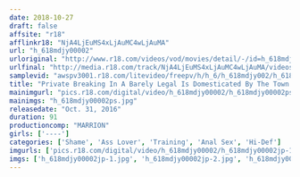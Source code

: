 ```yaml
---
date: 2018-10-27
draft: false
affsite: "r18"
afflinkr18: "NjA4LjEuMS4xLjAuMC4wLjAuMA"
url: "h_618mdjy00002"
urloriginal: "http://www.r18.com/videos/vod/movies/detail/-/id=h_618mdjy00002"
urlfinal: "http://media.r18.com/track/NjA4LjEuMS4xLjAuMC4wLjAuMA/videos/vod/movies/detail/-/id=h_618mdjy00002"
samplevid: "awspv3001.r18.com/litevideo/freepv/h/h_6/h_618mdjy002/h_618mdjy002_dmb_w.mp4"
title: "Private Breaking In A Barely Legal Is Domesticated By The Town Hall Association Ai"
mainimgurl: "pics.r18.com/digital/video/h_618mdjy00002/h_618mdjy00002ps.jpg"
mainimgs: "h_618mdjy00002ps.jpg"
releasedate: "Oct. 31, 2016"
duration: 91
productioncomp: "MARRION"
girls: ['----']
categories: ['Shame', 'Ass Lover', 'Training', 'Anal Sex', 'Hi-Def']
imgurls: ['pics.r18.com/digital/video/h_618mdjy00002/h_618mdjy00002jp-1.jpg', 'pics.r18.com/digital/video/h_618mdjy00002/h_618mdjy00002jp-2.jpg', 'pics.r18.com/digital/video/h_618mdjy00002/h_618mdjy00002jp-3.jpg', 'pics.r18.com/digital/video/h_618mdjy00002/h_618mdjy00002jp-4.jpg', 'pics.r18.com/digital/video/h_618mdjy00002/h_618mdjy00002jp-5.jpg', 'pics.r18.com/digital/video/h_618mdjy00002/h_618mdjy00002jp-6.jpg', 'pics.r18.com/digital/video/h_618mdjy00002/h_618mdjy00002jp-7.jpg', 'pics.r18.com/digital/video/h_618mdjy00002/h_618mdjy00002jp-8.jpg', 'pics.r18.com/digital/video/h_618mdjy00002/h_618mdjy00002jp-9.jpg', 'pics.r18.com/digital/video/h_618mdjy00002/h_618mdjy00002jp-10.jpg', 'pics.r18.com/digital/video/h_618mdjy00002/h_618mdjy00002jp-11.jpg', 'pics.r18.com/digital/video/h_618mdjy00002/h_618mdjy00002jp-12.jpg', 'pics.r18.com/digital/video/h_618mdjy00002/h_618mdjy00002jp-13.jpg', 'pics.r18.com/digital/video/h_618mdjy00002/h_618mdjy00002jp-14.jpg', 'pics.r18.com/digital/video/h_618mdjy00002/h_618mdjy00002jp-15.jpg', 'pics.r18.com/digital/video/h_618mdjy00002/h_618mdjy00002jp-16.jpg', 'pics.r18.com/digital/video/h_618mdjy00002/h_618mdjy00002jp-17.jpg', 'pics.r18.com/digital/video/h_618mdjy00002/h_618mdjy00002jp-18.jpg', 'pics.r18.com/digital/video/h_618mdjy00002/h_618mdjy00002jp-19.jpg', 'pics.r18.com/digital/video/h_618mdjy00002/h_618mdjy00002jp-20.jpg']
imgs: ['h_618mdjy00002jp-1.jpg', 'h_618mdjy00002jp-2.jpg', 'h_618mdjy00002jp-3.jpg', 'h_618mdjy00002jp-4.jpg', 'h_618mdjy00002jp-5.jpg', 'h_618mdjy00002jp-6.jpg', 'h_618mdjy00002jp-7.jpg', 'h_618mdjy00002jp-8.jpg', 'h_618mdjy00002jp-9.jpg', 'h_618mdjy00002jp-10.jpg', 'h_618mdjy00002jp-11.jpg', 'h_618mdjy00002jp-12.jpg', 'h_618mdjy00002jp-13.jpg', 'h_618mdjy00002jp-14.jpg', 'h_618mdjy00002jp-15.jpg', 'h_618mdjy00002jp-16.jpg', 'h_618mdjy00002jp-17.jpg', 'h_618mdjy00002jp-18.jpg', 'h_618mdjy00002jp-19.jpg', 'h_618mdjy00002jp-20.jpg']
---
```

